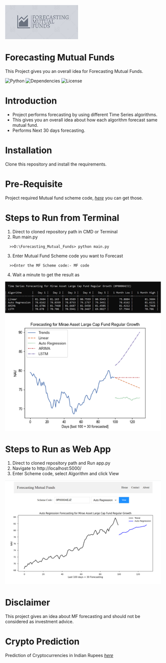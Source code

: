 <img src="./images/logo.png"  height="110">

Forecasting Mutual Funds
=====================

This Project gives you an overall idea for Forecasting Mutual Funds.

![Python](https://img.shields.io/badge/python-v3.7+-blue.svg)
![Dependencies](https://img.shields.io/badge/dependencies-up%20to%20date-brightgreen.svg)
![License](https://img.shields.io/pypi/l/selenium-wire.svg)
<!--- ![Contributions welcome](https://img.shields.io/badge/contributions-welcome-orange.svg)--->

Introduction
============
* Project performs forecasting by using different Time Series algorithms.
* This gives you an overall idea about how each algorithm forecast same mutual fund.
* Performs Next 30 days forecasting.
  

Installation
=============
Clone this repository and install the requirements.


Pre-Requisite
==============
Project required Mutual fund scheme code, *[here](https://github.com/NayakwadiS/Forecasting_Mutual_Funds/blob/master/codes.json)* you can get those. 


Steps to Run from Terminal
=================
1. Direct to cloned repository path in CMD or Terminal
2. Run main.py 
```shell
  >>D:\Forecasting_Mutual_Funds> python main.py
```
3. Enter Mutual Fund Scheme code you want to Forecast
```shell
  >>Enter the MF Scheme code:- MF code
```
4. Wait a minute to get the result as 

<img src="./images/forecasting_cmdl.JPG" >
<img src="./images/forecasting_plot.JPG" >


Steps to Run as Web App
=================
1. Direct to cloned repository path and Run app.py
2. Navigate to http://localhost:5000/
3. Enter Scheme code, select Algorithm and click View

<img src="./images/web_app1.png" >


Disclaimer
================
This project gives an idea about MF forecasting and should not be considered as investment advice.


Crypto Prediction
================
Prediction of Cryptocurrencies in Indian Rupees *[here](https://github.com/NayakwadiS/Predict_Cryptocurrency_INR)*


